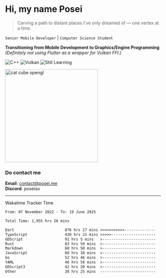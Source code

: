 # Hi, my name Posei

> Carving a path to distant places I've only dreamed of — one vertex at a time.

`Senior Mobile Developer` | `Computer Science Student`  

**Transitioning from Mobile Development to Graphics/Engine Programming**  
_(Definitely not using Flutter as a wrapper for Vulkan FFI.)_

![C++](https://img.shields.io/badge/C++-00599C?style=flat&logo=c%2B%2B&logoColor=white)
![Vulkan](https://img.shields.io/badge/Vulkan-AC162C?style=flat&logo=vulkan&logoColor=white)
![Still Learning](https://img.shields.io/badge/Still%20Learning-FFCC00?style=flat&logoColor=white)

  <img src="https://github.com/user-attachments/assets/54c92bc8-af3e-4bf1-b442-e889f1c01633" width="300" alt="cat cube opengl" />

### Do contact me

**Email**: [contact@posei.me](mailto:contact@posei.me)  
**Discord**: poseiso

---

Wakatime Tracker Time

<!--START_SECTION:waka-->

```txt
From: 07 November 2022 - To: 19 June 2025

Total Time: 1,955 hrs 26 mins

Dart                       876 hrs 27 mins >>>>>>>>>>>--------------   44.83 %
TypeScript                 420 hrs 21 mins >>>>>--------------------   21.50 %
GDScript                   91 hrs 5 mins   >------------------------   04.66 %
Rust                       83 hrs 59 mins  >------------------------   04.30 %
Markdown                   68 hrs 50 mins  >------------------------   03.52 %
JavaScript                 60 hrs 18 mins  >------------------------   03.08 %
Go                         52 hrs 46 mins  >------------------------   02.70 %
YAML                       46 hrs 58 mins  >------------------------   02.40 %
GDScript3                  42 hrs 20 mins  >------------------------   02.17 %
Other                      38 hrs 25 mins  -------------------------   01.97 %
```

<!--END_SECTION:waka-->
